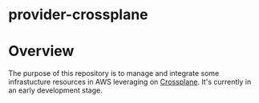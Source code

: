 # provider-crossplane

# Overview
The purpose of this repository is to manage and integrate some infrastucture resources in AWS leveraging on [Crossplane](https://github.com/crossplane/crossplane). It's currently in an early development stage. 
